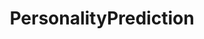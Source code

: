 ---
title: PersonalityPrediction
emoji: 🚀
colorFrom: gray
colorTo: blue
sdk: gradio
sdk_version: 5.35.0
app_file: app.py
pinned: false
short_description: Decide whether you are introvert or extrovert
---